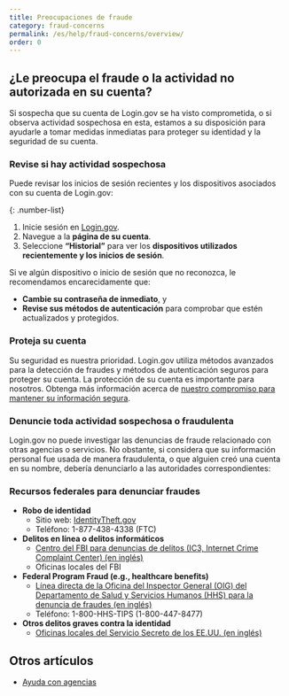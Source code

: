 ```yaml
---
title: Preocupaciones de fraude 
category: fraud-concerns
permalink: /es/help/fraud-concerns/overview/
order: 0
---
```

## ¿Le preocupa el fraude o la actividad no autorizada en su cuenta?

Si sospecha que su cuenta de Login.gov se ha visto comprometida, o si observa actividad sospechosa en esta, estamos a su disposición para ayudarle a tomar medidas inmediatas para proteger su identidad y la seguridad de su cuenta.

### Revise si hay actividad sospechosa
Puede revisar los inicios de sesión recientes y los dispositivos asociados con su cuenta de Login.gov:

{: .number-list}
1. Inicie sesión en [Login.gov](https://secure.login.gov/es/).
2. Navegue a la **página de su cuenta**.
3. Seleccione **“Historial”** para ver los **dispositivos utilizados recientemente y los inicios de sesión**.

Si ve algún dispositivo o inicio de sesión que no reconozca, le recomendamos encarecidamente que:

   * **Cambie su contraseña de inmediato**, y
   * **Revise sus métodos de autenticación** para comprobar que estén actualizados y protegidos.

### Proteja su cuenta
Su seguridad es nuestra prioridad. Login.gov utiliza métodos avanzados para la detección de fraudes y métodos de autenticación seguros para proteger su cuenta. La protección de su cuenta es importante para nosotros. Obtenga más información acerca de [nuestro compromiso para mantener su información segura](https://login.gov/es/policy/).

### Denuncie toda actividad sospechosa o fraudulenta
Login.gov no puede investigar las denuncias de fraude relacionado con otras agencias o servicios. No obstante, si considera que su información personal fue usada de manera fraudulenta, o que alguien creó una cuenta en su nombre, debería denunciarlo a las autoridades correspondientes:

### Recursos federales para denunciar fraudes
* **Robo de identidad**
   * Sitio web: [IdentityTheft.gov](https://identitytheft.gov)
   * Teléfono: 1-877-438-4338 (FTC)
* **Delitos en línea o delitos informáticos**
   * [Centro del FBI para denuncias de delitos (IC3, Internet Crime Complaint Center) (en inglés)](https://www.ic3.gov/)
   * Oficinas locales del FBI
* **Federal Program Fraud (e.g., healthcare benefits)**
   * [Línea directa de la Oficina del Inspector General (OIG) del Departamento de Salud y Servicios Humanos (HHS) para la denuncia de fraudes (en inglés)](https://oig.hhs.gov/fraud/report-fraud/)
   * Teléfono: 1-800-HHS-TIPS (1-800-447-8477)
* **Otros delitos graves contra la identidad**
   * [Oficinas locales del Servicio Secreto de los EE.UU. (en inglés)](https://www.secretservice.gov/contact/field-offices/)

## Otros artículos

* [Ayuda con agencias](/es/help/specific-agencies/overview/)
